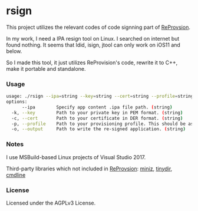 # rsign

This project utilizes the relevant codes of code signning part of [ReProvsion](https://github.com/Matchstic/ReProvision).

In my work, I need a IPA resign tool on Linux. I searched on internet but found nothing. It seems that ldid, isign, jtool can only work on iOS11 and below.

So I made this tool, it just utilizes ReProvision's code, rewrite it to C++, make it portable and standalone.

### Usage
```bash
usage: ./rsign --ipa=string --key=string --cert=string --profile=string --output=string [options] ... 
options:
      --ipa        Specify app content .ipa file path. (string)
  -k, --key        Path to your private key in PEM format. (string)
  -c, --cert       Path to your certificate in DER format. (string)
  -p, --profile    Path to your provisioning profile. This should be associated with your certificate. (string)
  -o, --output     Path to write the re-signed application. (string)
```

### Notes
I use MSBuild-based Linux projects of Visual Studio 2017.

Third-party libraries which not included in [ReProvsion](https://github.com/Matchstic/ReProvision): [miniz](https://github.com/richgel999/miniz), [tinydir](https://github.com/cxong/tinydir), [cmdline](https://github.com/tanakh/cmdline)
### License

Licensed under the AGPLv3 License.
